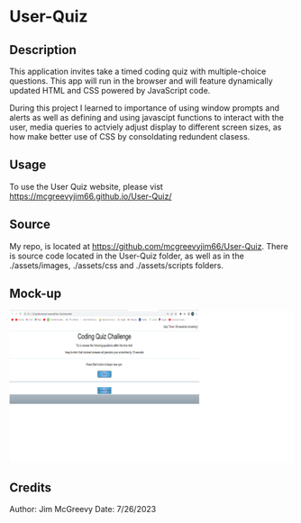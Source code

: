 # User-Quiz

## Description

This application invites take a timed coding quiz with multiple-choice questions. This app will run in the browser and will feature dynamically updated HTML and CSS powered by JavaScript code. 

 
 During this project I learned to importance of using window prompts and alerts  as well as defining and using javascipt functions to interact with the user, media queries to actviely adjust display to different screen sizes, as how make better use of CSS by consoldating redundent clasess.


## Usage

To use the User Quiz website, please vist <https://mcgreevyjim66.github.io/User-Quiz/>

## Source

My repo, is located at <https://github.com/mcgreevyjim66/User-Quiz>.
There is source code located in the User-Quiz folder, as well as in the ./assets/images, ./assets/css and ./assets/scripts folders.

## Mock-up

![The User Quiz webpage screen shot.](./assets/images/userquiz.png)


## Credits

Author: Jim McGreevy
Date:   7/26/2023


